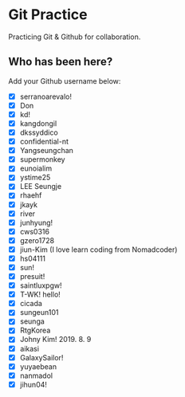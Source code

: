 # Git Practice

Practicing Git &amp; Github for collaboration.

## Who has been here?

Add your Github username below:

- [x] serranoarevalo!
- [x] Don
- [x] kd!
- [x] kangdongil
- [x] dkssyddico
- [x] confidential-nt
- [x] Yangseungchan
- [x] supermonkey
- [x] eunoialim
- [x] ystime25
- [x] LEE Seungje
- [x] rhaehf
- [x] jkayk
- [x] river
- [x] junhyung!
- [x] cws0316
- [x] gzero1728
- [x] jiun-Kim (I love learn coding from Nomadcoder)
- [x] hs04111
- [x] sun!
- [x] presuit!
- [x] saintluxpgw!
- [x] T-WK! hello!
- [x] cicada
- [x] sungeun101
- [x] seunga 
- [x] RtgKorea
- [x] Johny Kim! 2019. 8. 9
- [x] aikasi
- [x] GalaxySailor!
- [x] yuyaebean
- [x] nanmadol
- [x] jihun04!